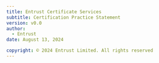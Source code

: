 ```yaml
---
title: Entrust Certificate Services
subtitle: Certification Practice Statement
version: v0.0
author:
  - Entrust
date: August 13, 2024

copyright: © 2024 Entrust Limited. All rights reserved
---
```

